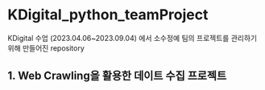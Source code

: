 # KDigital_python_teamProject
KDigital 수업 (2023.04.06~2023.09.04) 에서 소수정예 팀의 프로젝트를 관리하기 위해 만들어진 repository

## 1. Web Crawling을 활용한 데이트 수집 프로젝트
